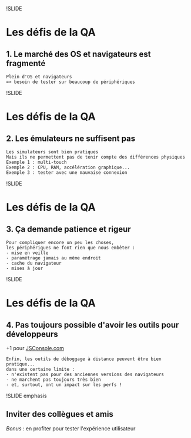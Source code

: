 !SLIDE
# Les défis de la QA #
## 1. Le marché des OS et navigateurs est fragmenté ##

```text
Plein d'OS et navigateurs
=> besoin de tester sur beaucoup de périphériques
```

!SLIDE
# Les défis de la QA #
## 2. Les émulateurs ne suffisent pas ##

```text
Les simulateurs sont bien pratiques
Mais ils ne permettent pas de tenir compte des différences physiques
Exemple 1 : multi-touch
Exemple 2 : CPU, RAM, accélération graphique...
Exemple 3 : tester avec une mauvaise connexion
```

!SLIDE
# Les défis de la QA #
## 3. Ça demande patience et rigeur ##

```text
Pour compliquer encore un peu les choses,
les périphériques ne font rien que nous embêter :
- mise en veille
- paramétrage jamais au même endroit
- cache du navigateur
- mises à jour
```

!SLIDE
# Les défis de la QA #
## 4. Pas toujours possible d'avoir les outils pour développeurs ##

+1 pour [JSConsole.com](http://jsconsole.com/)

```text
Enfin, les outils de déboggage à distance peuvent être bien pratique...
dans une certaine limite :
- n'existent pas pour des anciennes versions des navigateurs
- ne marchent pas toujours très bien
- et, surtout, ont un impact sur les perfs !
```

!SLIDE emphasis
## Inviter des collègues et amis ##

_Bonus_ : en profiter pour tester l'expérience utilisateur

